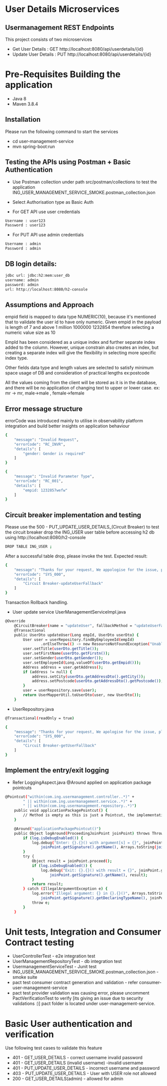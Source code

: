 # User Details Microservices

## Usermanagement REST Endpoints

This project consists of two microservices 
- Get User Details : GET http://localhost:8080/api/userdetails/{id}
- Update User Details : PUT http://localhost:8080/api/userdetails/{id}

# Pre-Requisites Building the application 
- Java 8
- Maven 3.8.4

## Installation
Please run the following command to start the services
- cd user-management-service
- mvn spring-boot:run

## Testing the APIs using Postman + Basic Authentication
- Use Postman collection under path src/postman/collections to test the application
ING_USER_MANAGEMENT_SERVICE_SMOKE.postman_collection.json

- Select Authorisation type as Basic Auth

- For GET API 
use user credentials 
```bash
Username : user123
Password : user123
```

- For PUT API
use admin credentials
```bash
Username : admin
Password : admin
```

## DB login details:
```bash
jdbc url: jdbc:h2:mem:user_db
username: admin
password: admin
url: http://localhost:8080/h2-console 
```

## Assumptions and Approach

empid field is mapped to data type NUMERIC(10), because it's mentioned that to validate the user id to have only numeric. 
Given empid in the payload is length of 7 and above 1 million
1000000
1232854
therefore selecting a numeric value size  as 10

EmpId has been considered as a unique index and further separate index added to the column. However, unique constrain also creates an index, but creating a separate index will give the flexibility in selecting more specific index type. 

 
Other fields data type and length values are selected to satisfy minimum space usage of DB and consideration of practical lengths ex:postcode 

All the values coming from the client will be stored as it is in the database, and there will be no application of changing text to upper or lower case.
ex: mr -> mr, male->male , female->female
 
## Error message structure
errorCode was introduced mainly to utilise in observability platform integration and build better insights on application behaviour 
```bash
{
    "message": "Invalid Request",
    "errorCode": "RC_INVR",
    "details": [
        "gender: Gender is required"
    ]
}

{
    "message": "Invalid Parameter Type",
    "errorCode": "RC_001",
    "details": [
        "empid: 1232857wefw"
    ]
}
```
## Circuit breaker implementation and testing
Please use the 500 - PUT_UPDATE_USER_DETAILS_(Circuit Breaker) to test the circuit breaker
drop the ING_USER user table before accessing h2 db using http://localhost:8080/h2-console

```bash
DROP TABLE ING_USER ;
```

After a successful table drop, please invoke the test.
Expected result:
```bash
{
    "message": "Thanks for your request, We appologise for the issue, please come back later",
    "errorCode": "SYS_000",
    "details": [
        "Circuit Breaker-updateUserFallback"
    ]
}
```

Transaction Rollback handling.
- User update service UserManagementServiceImpl.java

```bash
@Override
	@CircuitBreaker(name = "updateUser", fallbackMethod = "updateUserFallback")
	@Transactional
	public UserDto updateUser(Long empId, UserDto userDto) {
		User user = userRepository.findByEmployeeId(empId)
				.orElseThrow(() -> new ResourceNotFoundException("Unable to find the user"));
		user.setTitle(userDto.getTitle());
		user.setFirstName(userDto.getFirstn());
		user.setGender(userDto.getGender());
		user.setEmployeeId(Long.valueOf(userDto.getEmpid()));
		Address address = user.getAddress();
		if (address != null) {
			address.setCity(userDto.getAddressDto().getCity());
			address.setPostcode(userDto.getAddressDto().getPostcode());
		}
		user = userRepository.save(user);
		return UserMapperUtil.toUserDto(user, new UserDto());
	}
```

- UserRepository.java 
```bash
@Transactional(readOnly = true) 
```


```bash
{
    "message": "Thanks for your request, We apologise for the issue, please come back later",
    "errorCode": "SYS_000",
    "details": [
        "Circuit Breaker-getUserFallback"
    ]
}
```



## Implement the entry/exit logging
- Refer LoggingAspect.java @Around applied on application package pointcuts

```bash
@Pointcut("within(com.ing.usermanagement.controller..*)" +
        " || within(com.ing.usermanagement.service..*)" + 
        " || within(com.ing.usermanagement.repository..*)")
    public void applicationPackagePointcut() {
        // Method is empty as this is just a Pointcut, the implementations are in the advices.
    }
```



```bash
    @Around("applicationPackagePointcut()")
    public Object logAround(ProceedingJoinPoint joinPoint) throws Throwable {
        if (log.isDebugEnabled()) {
            log.debug("Enter: {}.{}() with argument[s] = {}", joinPoint.getSignature().getDeclaringTypeName(),
                joinPoint.getSignature().getName(), Arrays.toString(joinPoint.getArgs()));
        }
        try {
            Object result = joinPoint.proceed();
            if (log.isDebugEnabled()) {
                log.debug("Exit: {}.{}() with result = {}", joinPoint.getSignature().getDeclaringTypeName(),
                    joinPoint.getSignature().getName(), result);
            }
            return result;
        } catch (IllegalArgumentException e) {
            log.error("Illegal argument: {} in {}.{}()", Arrays.toString(joinPoint.getArgs()),
                joinPoint.getSignature().getDeclaringTypeName(), joinPoint.getSignature().getName());
            throw e;
        }
    }

```

# Unit tests, Integration and Consumer Contract testing

- UserControllerTest - e2e integration test
- UserManagementRepositoryTest - db integration test
- UsermanagementServiceTest - Junit test
- ING_USER_MANAGEMENT_SERVICE_SMOKE.postman_collection.json - smoke suite
- pact test consumer contract generation and validation - refer consumer-user-management-service 
- pact test provider validation was causing error, please uncomment PactVerificationTest to verify [its giving an issue due to security validations :)]
pact folder is located under user-management-service.

# Basic User authentication and verification

Use following test cases to validate this feature
- 401 - GET_USER_DETAILS  - correct username invalid password
- 401 - GET_USER_DETAILS (invalid username) -invalid username
- 401 - PUT_UPDATE_USER_DETAILS - incorrect username and password
- 403 - PUT_UPDATE_USER_DETAILS - User with USER role not allowed
- 200 - GET_USER_DETAILS(admin) - allowed for admin

